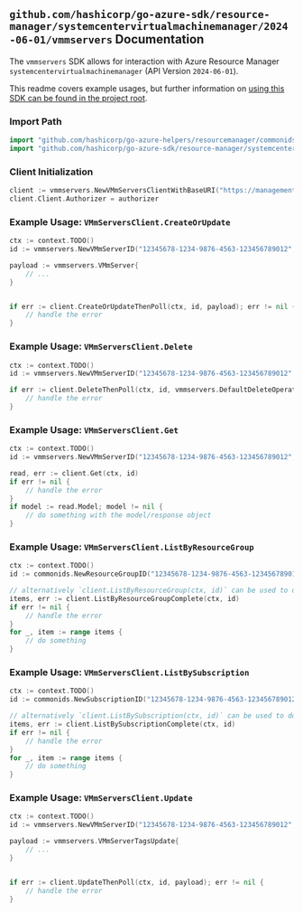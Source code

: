 
## `github.com/hashicorp/go-azure-sdk/resource-manager/systemcentervirtualmachinemanager/2024-06-01/vmmservers` Documentation

The `vmmservers` SDK allows for interaction with Azure Resource Manager `systemcentervirtualmachinemanager` (API Version `2024-06-01`).

This readme covers example usages, but further information on [using this SDK can be found in the project root](https://github.com/hashicorp/go-azure-sdk/tree/main/docs).

### Import Path

```go
import "github.com/hashicorp/go-azure-helpers/resourcemanager/commonids"
import "github.com/hashicorp/go-azure-sdk/resource-manager/systemcentervirtualmachinemanager/2024-06-01/vmmservers"
```


### Client Initialization

```go
client := vmmservers.NewVMmServersClientWithBaseURI("https://management.azure.com")
client.Client.Authorizer = authorizer
```


### Example Usage: `VMmServersClient.CreateOrUpdate`

```go
ctx := context.TODO()
id := vmmservers.NewVMmServerID("12345678-1234-9876-4563-123456789012", "example-resource-group", "vmmServerValue")

payload := vmmservers.VMmServer{
	// ...
}


if err := client.CreateOrUpdateThenPoll(ctx, id, payload); err != nil {
	// handle the error
}
```


### Example Usage: `VMmServersClient.Delete`

```go
ctx := context.TODO()
id := vmmservers.NewVMmServerID("12345678-1234-9876-4563-123456789012", "example-resource-group", "vmmServerValue")

if err := client.DeleteThenPoll(ctx, id, vmmservers.DefaultDeleteOperationOptions()); err != nil {
	// handle the error
}
```


### Example Usage: `VMmServersClient.Get`

```go
ctx := context.TODO()
id := vmmservers.NewVMmServerID("12345678-1234-9876-4563-123456789012", "example-resource-group", "vmmServerValue")

read, err := client.Get(ctx, id)
if err != nil {
	// handle the error
}
if model := read.Model; model != nil {
	// do something with the model/response object
}
```


### Example Usage: `VMmServersClient.ListByResourceGroup`

```go
ctx := context.TODO()
id := commonids.NewResourceGroupID("12345678-1234-9876-4563-123456789012", "example-resource-group")

// alternatively `client.ListByResourceGroup(ctx, id)` can be used to do batched pagination
items, err := client.ListByResourceGroupComplete(ctx, id)
if err != nil {
	// handle the error
}
for _, item := range items {
	// do something
}
```


### Example Usage: `VMmServersClient.ListBySubscription`

```go
ctx := context.TODO()
id := commonids.NewSubscriptionID("12345678-1234-9876-4563-123456789012")

// alternatively `client.ListBySubscription(ctx, id)` can be used to do batched pagination
items, err := client.ListBySubscriptionComplete(ctx, id)
if err != nil {
	// handle the error
}
for _, item := range items {
	// do something
}
```


### Example Usage: `VMmServersClient.Update`

```go
ctx := context.TODO()
id := vmmservers.NewVMmServerID("12345678-1234-9876-4563-123456789012", "example-resource-group", "vmmServerValue")

payload := vmmservers.VMmServerTagsUpdate{
	// ...
}


if err := client.UpdateThenPoll(ctx, id, payload); err != nil {
	// handle the error
}
```

